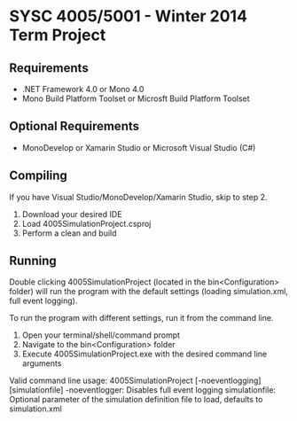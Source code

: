 ﻿# SYSC 4005/5001 - Winter 2014 Term Project #

## Requirements ##

* .NET Framework 4.0 or Mono 4.0
* Mono Build Platform Toolset or Microsft Build Platform Toolset

## Optional Requirements ##

* MonoDevelop or Xamarin Studio or Microsoft Visual Studio (C#)

## Compiling ##

If you have Visual Studio/MonoDevelop/Xamarin Studio, skip to step 2.

1. Download your desired IDE
2. Load 4005SimulationProject.csproj
3. Perform a clean and build

## Running ##

Double clicking 4005SimulationProject (located in the bin\<Configuration> folder) will
run the program with the default settings (loading simulation.xml, full event logging).

To run the program with different settings, run it from the command line.

1. Open your terminal/shell/command prompt
2. Navigate to the bin\<Configuration> folder
3. Execute 4005SimulationProject.exe with the desired command line arguments

Valid command line usage:
4005SimulationProject [-noeventlogging] [simulationfile]
-noeventlogger: Disables full event logging
simulationfile: Optional parameter of the simulation definition file to load, defaults to simulation.xml